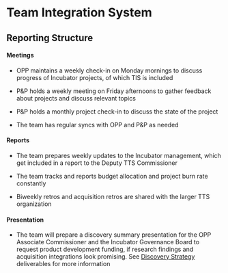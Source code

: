 # Team Integration System
## Reporting Structure


#### Meetings

* OPP maintains a weekly check-in on Monday mornings to discuss progress of Incubator projects, of which TIS is included

* P&P holds a weekly meeting on Friday afternoons to gather feedback about projects and discuss relevant topics

* P&P holds a monthly project check-in to discuss the state of the project

* The team has regular syncs with OPP and P&P as needed

#### Reports

* The team prepares weekly updates to the Incubator management, which get included in a report to the Deputy TTS Commissioner

* The team tracks and reports budget allocation and project burn rate constantly

* Biweekly retros and acquisition retros are shared with the larger TTS organization

#### Presentation

* The team will prepare a discovery summary presentation for the OPP Associate Commissioner and the Incubator Governance Board to request product development funding, if research findings and acquisition integrations look promising.  See [Discovery Strategy](https://docs.google.com/document/d/1WCedRaHZ4ycI_fw3ns906euvfoyBqFzgJH40e9948w4/edit) deliverables for more information
